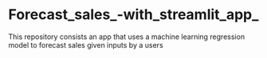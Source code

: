 # Forecast_sales_-with_streamlit_app_
This repository consists an app that uses a machine learning regression model to forecast sales given inputs by a users
